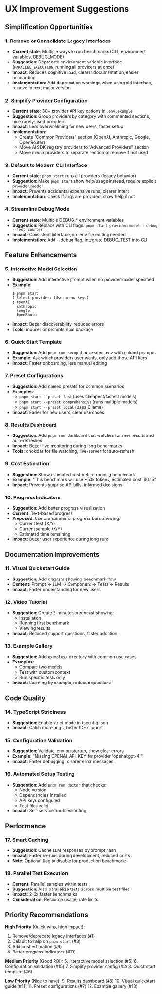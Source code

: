 # UX Improvement Suggestions

## Simplification Opportunities

### 1. Remove or Consolidate Legacy Interfaces
- **Current state**: Multiple ways to run benchmarks (CLI, environment variables, DEBUG_MODE)
- **Suggestion**: Deprecate environment variable interface (`PARALLEL_EXECUTION`, running all providers at once)
- **Impact**: Reduces cognitive load, clearer documentation, easier onboarding
- **Implementation**: Add deprecation warnings when using old interface, remove in next major version

### 2. Simplify Provider Configuration
- **Current state**: 30+ provider API key options in `.env.example`
- **Suggestion**: Group providers by category with commented sections, hide rarely-used providers
- **Impact**: Less overwhelming for new users, faster setup
- **Implementation**: 
  - Create "Common Providers" section (OpenAI, Anthropic, Google, OpenRouter)
  - Move AI SDK registry providers to "Advanced Providers" section
  - Move media providers to separate section or remove if not used

### 3. Default to Modern CLI Interface
- **Current state**: `pnpm start` runs all providers (legacy behavior)
- **Suggestion**: Make `pnpm start` show help/usage instead, require explicit provider:model
- **Impact**: Prevents accidental expensive runs, clearer intent
- **Implementation**: Check if args are provided, show help if not

### 4. Streamline Debug Mode
- **Current state**: Multiple DEBUG_* environment variables
- **Suggestion**: Replace with CLI flags: `pnpm start provider:model --debug --test counter`
- **Impact**: Consistent interface, no .env file editing needed
- **Implementation**: Add --debug flag, integrate DEBUG_TEST into CLI

## Feature Enhancements

### 5. Interactive Model Selection
- **Suggestion**: Add interactive prompt when no provider:model specified
- **Example**: 
  ```
  $ pnpm start
  ? Select provider: (Use arrow keys)
  ❯ OpenAI
    Anthropic
    Google
    OpenRouter
  ```
- **Impact**: Better discoverability, reduced errors
- **Tools**: inquirer or prompts npm package

### 6. Quick Start Template
- **Suggestion**: Add `pnpm run setup` that creates .env with guided prompts
- **Example**: Ask which providers user wants, only add those API keys
- **Impact**: Faster onboarding, less manual editing

### 7. Preset Configurations
- **Suggestion**: Add named presets for common scenarios
- **Examples**:
  - `pnpm start --preset fast` (uses cheapest/fastest models)
  - `pnpm start --preset comprehensive` (runs multiple models)
  - `pnpm start --preset local` (uses Ollama)
- **Impact**: Easier for new users, clear use cases

### 8. Results Dashboard
- **Suggestion**: Add `pnpm run dashboard` that watches for new results and auto-refreshes
- **Impact**: Better live monitoring during long benchmarks
- **Tools**: chokidar for file watching, live-server for auto-refresh

### 9. Cost Estimation
- **Suggestion**: Show estimated cost before running benchmark
- **Example**: "This benchmark will use ~50k tokens, estimated cost: $0.15"
- **Impact**: Prevents surprise API bills, informed decisions

### 10. Progress Indicators
- **Suggestion**: Add better progress visualization
- **Current**: Text-based progress
- **Proposed**: Use ora spinner or progress bars showing:
  - Current test (X/Y)
  - Current sample (X/Y)
  - Estimated time remaining
- **Impact**: Better user experience during long runs

## Documentation Improvements

### 11. Visual Quickstart Guide
- **Suggestion**: Add diagram showing benchmark flow
- **Content**: Prompt → LLM → Component → Tests → Results
- **Impact**: Faster understanding for new users

### 12. Video Tutorial
- **Suggestion**: Create 2-minute screencast showing:
  - Installation
  - Running first benchmark
  - Viewing results
- **Impact**: Reduced support questions, faster adoption

### 13. Example Gallery
- **Suggestion**: Add `examples/` directory with common use cases
- **Examples**:
  - Compare two models
  - Test with custom context
  - Run specific tests only
- **Impact**: Learning by example, reduced questions

## Code Quality

### 14. TypeScript Strictness
- **Suggestion**: Enable strict mode in tsconfig.json
- **Impact**: Catch more bugs, better IDE support

### 15. Configuration Validation
- **Suggestion**: Validate .env on startup, show clear errors
- **Example**: "Missing OPENAI_API_KEY for provider 'openai:gpt-4'"
- **Impact**: Faster debugging, clearer error messages

### 16. Automated Setup Testing
- **Suggestion**: Add `pnpm run doctor` that checks:
  - Node version
  - Dependencies installed
  - API keys configured
  - Test files valid
- **Impact**: Self-service troubleshooting

## Performance

### 17. Smart Caching
- **Suggestion**: Cache LLM responses by prompt hash
- **Impact**: Faster re-runs during development, reduced costs
- **Note**: Optional flag to disable for production benchmarks

### 18. Parallel Test Execution
- **Current**: Parallel samples within tests
- **Suggestion**: Also parallelize tests across multiple test files
- **Impact**: 2-3x faster benchmarks
- **Consideration**: Resource usage, rate limits

## Priority Recommendations

**High Priority** (Quick wins, high impact):
1. Remove/deprecate legacy interfaces (#1)
2. Default to help on `pnpm start` (#3)
3. Add cost estimation (#9)
4. Better progress indicators (#10)

**Medium Priority** (Good ROI):
5. Interactive model selection (#5)
6. Configuration validation (#15)
7. Simplify provider config (#2)
8. Quick start template (#6)

**Low Priority** (Nice to have):
9. Results dashboard (#8)
10. Visual quickstart guide (#11)
11. Preset configurations (#7)
12. Example gallery (#13)
